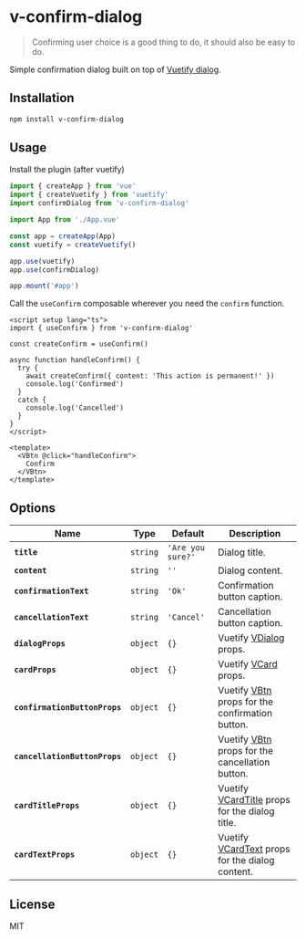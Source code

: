 # v-confirm-dialog

> Confirming user choice is a good thing to do, it should also be easy to do.

Simple confirmation dialog built on top of [Vuetify dialog](https://next.vuetifyjs.com/en/components/dialogs/).

## Installation

```bash
npm install v-confirm-dialog
```

## Usage

Install the plugin (after vuetify)

```ts
import { createApp } from 'vue'
import { createVuetify } from 'vuetify'
import confirmDialog from 'v-confirm-dialog'

import App from './App.vue'

const app = createApp(App)
const vuetify = createVuetify()

app.use(vuetify)
app.use(confirmDialog)

app.mount('#app')
```

Call the `useConfirm` composable wherever you need the `confirm` function.

```vue
<script setup lang="ts">
import { useConfirm } from 'v-confirm-dialog'

const createConfirm = useConfirm()

async function handleConfirm() {
  try {
    await createConfirm({ content: 'This action is permanent!' })
    console.log('Confirmed')
  }
  catch {
    console.log('Cancelled')
  }
}
</script>

<template>
  <VBtn @click="handleConfirm">
    Confirm
  </VBtn>
</template>
```

## Options

| Name                                    | Type        | Default           | Description                                                                                                                                                                                                                            |
| --------------------------------------- | ----------- | ----------------- | -------------------------------------------------------------------------------------------------------------------------------------------------------------------------------------------------------------------------------------- |
| **`title`**                             | `string` | `'Are you sure?'` | Dialog title.                                                                                                                                                                                                                          |
| **`content`**                       | `string` | `''`              | Dialog content.                                                                                                                                                                          |
| **`confirmationText`**                  | `string` | `'Ok'`            | Confirmation button caption.                                                                                                                                                                                                           |
| **`cancellationText`**                  | `string` | `'Cancel'`        | Cancellation button caption.                                                                                                                                                                                                           |
| **`dialogProps`**                       | `object`    | `{}`              | Vuetify [VDialog](https://next.vuetifyjs.com/en/api/v-dialog/#props) props.                                                                                                                                                             |
| **`cardProps`**                | `object`    | `{}`              | Vuetify [VCard](https://next.vuetifyjs.com/en/api/v-card/#props) props.                                                                                                                                              |
| **`confirmationButtonProps`**           | `object`    | `{}`              | Vuetify [VBtn](https://next.vuetifyjs.com/en/api/v-btn/#props) props for the confirmation button.                                                                                                                                 |
| **`cancellationButtonProps`**           | `object`    | `{}`              | Vuetify [VBtn](https://next.vuetifyjs.com/en/api/v-btn/#props) props for the cancellation button.                                                                                                                                 |
| **`cardTitleProps`**                        | `object`    | `{}`              | Vuetify [VCardTitle](https://next.vuetifyjs.com/en/api/v-card-text/#props) props for the dialog title.                                                                                                                                         |
| **`cardTextProps`**                      | `object`    | `{}`              | Vuetify [VCardText](https://mui.com/api/dialog-content/#props) props for the dialog content.                                                                                                                                   |

## License

MIT
